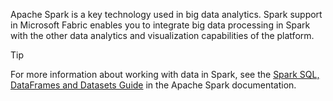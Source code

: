 Apache Spark is a key technology used in big data analytics. Spark support in Microsoft Fabric enables you to integrate big data processing in Spark with the other data analytics and visualization capabilities of the platform.

> [!TIP]
> For more information about working with data in Spark, see the [Spark SQL, DataFrames and Datasets Guide](https://spark.apache.org/docs/latest/sql-programming-guide.html) in the Apache Spark documentation.

